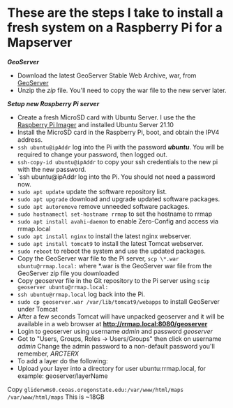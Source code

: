 # These are the steps I take to install a fresh system on a Raspberry Pi for a Mapserver

***GeoServer***
- Download the latest GeoServer Stable Web Archive, war, from [GeoServer](http://geoserver.org)
- Unzip the *zip* file. You'll need to copy the war file to the new server later.

***Setup new Raspberry Pi server***

- Create a fresh MicroSD card with Ubuntu Server. I use the the 
[Raspberry Pi Imager](https://www.raspberrypi.com/software/)
and installed Ubuntu Server 21.10
- Install the MicroSD card in the Raspberry Pi, boot, and obtain the IPV4 address.
- `ssh ubuntu@ipAddr` log into the Pi with the password ***ubuntu***. You will be required to change your password, then logged out.
- `ssh-copy-id ubuntu@ipAddr` to copy your ssh credentials to the new pi with the new password.
- `ssh ubuntu@ipAddr log into the Pi. You should not need a password now.
- `sudo apt update` update the software repository list.
- `sudo apt upgrade` download and upgrade updated software packages.
- `sudo apt autoremove` remove unneeded software packages.
- `sudo hostnamectl set-hostname rrmap` to set the hostname to rrmap
- `sudo apt install avahi-daemon` to enable Zero-Config and access via rrmap.local
- `sudo apt install nginx` to install the latest nginx webserver. 
- `sudo apt install tomcat9` to install the latest Tomcat webserver.
- `sudo reboot` to reboot the system and use the updated packages.
- Copy the GeoServer war file to the Pi server, `scp \*.war ubuntu@rrmap.local:` where \*.war is the GeoServer war file from the GeoServer zip file you downloaded
- Copy geoserver file in the Git repository to the Pi server using `scip geoserver ubuntu@rrmap.local:`
- `ssh ubuntu@rrmap.local` log back into the Pi.
- `sudo cp geoserver.war /var/lib/tomcat9/webapps` to install GeoServer under Tomcat
- After a few seconds Tomcat will have unpacked geoserver and it will be available in a web browser at **http://rrmap.local:8080/geoserver**
 - Login to geoserver using username *admin* and password *geoserver*
 - Got to "Users, Groups, Roles -> Users/Groups" then click on username *admin* Change the admin password to a non-default password you'll remember, *ARCTERX* 
 - To add a layer do the following:
  - Upload your layer into a directory for user ubuntu:rrmap.local, for example: geoserver/layerName

Copy `gliderwms0.ceoas.oregonstate.edu:/var/www/html/maps /var/www/html/maps` This is ~18GB
